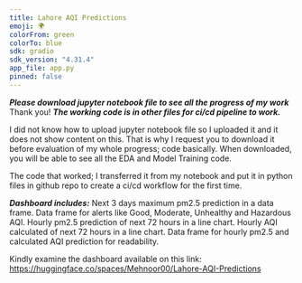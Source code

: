 ```yaml
---
title: Lahore AQI Predictions
emoji: 🌍
colorFrom: green
colorTo: blue
sdk: gradio
sdk_version: "4.31.4"
app_file: app.py
pinned: false
---
```


***Please download jupyter notebook file to see all the progress of my work***
  Thank you!
***The working code is in other files for ci/cd pipeline to work.***

I did not know how to upload jupyter notebook file so I uploaded it and it does not show content on this. That is why I request you to download it before evaluation of my whole progress; code basically. When downloaded, you will be able to see all the EDA and Model Training code.

The code that worked; I transferred it from my notebook and put it in python files in github repo to create a ci/cd workflow for the first time.




***Dashboard includes:***
 	Next 3 days maximum pm2.5 prediction in a data frame.
 	Data frame for alerts like Good, Moderate, Unhealthy and Hazardous AQI.
 	Hourly pm2.5 prediction of next 72 hours in a line chart.
 	Hourly AQI calculated of next 72 hours in a line chart.
 	Data frame for hourly pm2.5 and calculated AQI prediction for readability.
  
Kindly examine the dashboard available on this link:
https://huggingface.co/spaces/Mehnoor00/Lahore-AQI-Predictions
